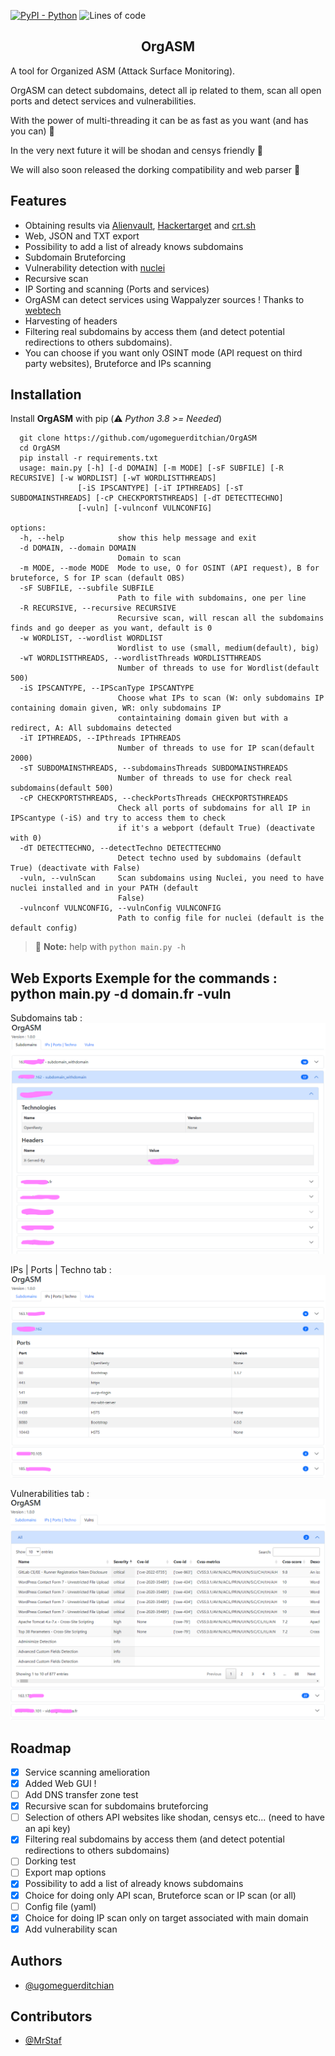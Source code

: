 [![PyPI - Python](https://img.shields.io/badge/python-v3%2E8-181717?logo=python&style=for-the-badge)](https://github.com/ugomeguerditchian/OrgASM)
![Lines of code](https://img.shields.io/tokei/lines/github.com/ugomeguerditchian/OrgASM?style=for-the-badge)

<h2 align="center">OrgASM</h2>

A tool for Organized ASM (Attack Surface Monitoring).

OrgASM can detect subdomains, detect all ip related to them, scan all open ports and detect services and vulnerabilities.

With the power of multi-threading it can be as fast as you want (and has you can) 🚀

In the very next future it will be shodan and censys friendly 🙌

We will also soon released the dorking compatibility and web parser 🥸

## Features

- Obtaining results via [Alienvault](https://otx.alienvault.com/), [Hackertarget](https://hackertarget.com/) and [crt.sh](https://crt.sh/)
- Web, JSON and TXT export
- Possibility to add a list of already knows subdomains
- Subdomain Bruteforcing
- Vulnerability detection with [nuclei](https://github.com/projectdiscovery/nuclei)
- Recursive scan
- IP Sorting and scanning (Ports and services)
- OrgASM can detect services using Wappalyzer sources ! Thanks to [webtech](https://github.com/ShielderSec/webtech)
- Harvesting of headers
- Filtering real subdomains by access them (and detect potential redirections to others subdomains).
- You can choose if you want only OSINT mode (API request on third party websites), Bruteforce and IPs scanning

## Installation

Install **OrgASM** with pip
(:warning: *Python 3.8 >= Needed*)

```
  git clone https://github.com/ugomeguerditchian/OrgASM
  cd OrgASM
  pip install -r requirements.txt
  usage: main.py [-h] [-d DOMAIN] [-m MODE] [-sF SUBFILE] [-R RECURSIVE] [-w WORDLIST] [-wT WORDLISTTHREADS]
               [-iS IPSCANTYPE] [-iT IPTHREADS] [-sT SUBDOMAINSTHREADS] [-cP CHECKPORTSTHREADS] [-dT DETECTTECHNO]
               [-vuln] [-vulnconf VULNCONFIG]

options:
  -h, --help            show this help message and exit
  -d DOMAIN, --domain DOMAIN
                        Domain to scan
  -m MODE, --mode MODE  Mode to use, O for OSINT (API request), B for bruteforce, S for IP scan (default OBS)
  -sF SUBFILE, --subfile SUBFILE
                        Path to file with subdomains, one per line
  -R RECURSIVE, --recursive RECURSIVE
                        Recursive scan, will rescan all the subdomains finds and go deeper as you want, default is 0
  -w WORDLIST, --wordlist WORDLIST
                        Wordlist to use (small, medium(default), big)
  -wT WORDLISTTHREADS, --wordlistThreads WORDLISTTHREADS
                        Number of threads to use for Wordlist(default 500)
  -iS IPSCANTYPE, --IPScanType IPSCANTYPE
                        Choose what IPs to scan (W: only subdomains IP containing domain given, WR: only subdomains IP
                        containtaining domain given but with a redirect, A: All subdomains detected
  -iT IPTHREADS, --IPthreads IPTHREADS
                        Number of threads to use for IP scan(default 2000)
  -sT SUBDOMAINSTHREADS, --subdomainsThreads SUBDOMAINSTHREADS
                        Number of threads to use for check real subdomains(default 500)
  -cP CHECKPORTSTHREADS, --checkPortsThreads CHECKPORTSTHREADS
                        Check all ports of subdomains for all IP in IPScantype (-iS) and try to access them to check
                        if it's a webport (default True) (deactivate with 0)
  -dT DETECTTECHNO, --detectTechno DETECTTECHNO
                        Detect techno used by subdomains (default True) (deactivate with False)
  -vuln, --vulnScan     Scan subdomains using Nuclei, you need to have nuclei installed and in your PATH (default
                        False)
  -vulnconf VULNCONFIG, --vulnConfig VULNCONFIG
                        Path to config file for nuclei (default is the default config)
```

> :memo: **Note:** help with `python main.py -h`

## Web Exports Exemple for the commands : python main.py -d domain.fr -vuln

Subdomains tab :
![Web Export Subdomains tab](readme/subs.png)

IPs | Ports | Techno tab :
![Web Export IPs | Ports | Techno tab](readme/Ip_ports_tech.png)

Vulnerabilities tab :
![Web Export Vulnerabilities tab](readme/vulns.png)



## Roadmap

- [X] Service scanning amelioration
- [x] Added Web GUI !
- [ ] Add DNS transfer zone test
- [X] Recursive scan for subdomains bruteforcing
- [ ] Selection of others API websites like shodan, censys etc... (need to have an api key)
- [X] Filtering real subdomains by access them (and detect potential redirections to others subdomains)
- [ ] Dorking test
- [ ] Export map options
- [X] Possibility to add a list of already knows subdomains
- [X] Choice for doing only API scan, Bruteforce scan or IP scan (or all)
- [ ] Config file (yaml)
- [X] Choice for doing IP scan only on target associated with main domain
- [X] Add vulnerability scan
## Authors

- [@ugomeguerditchian](https://github.com/ugomeguerditchian)

## Contributors

- [@MrStaf](https://github.com/MrStaf)
